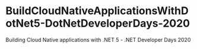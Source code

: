 # BuildCloudNativeApplicationsWithDotNet5-DotNetDeveloperDays-2020
Building Cloud Native applications with .NET 5 - .NET Developer Days 2020
